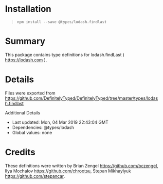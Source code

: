 # Installation
> `npm install --save @types/lodash.findlast`

# Summary
This package contains type definitions for lodash.findLast ( https://lodash.com ).

# Details
Files were exported from https://github.com/DefinitelyTyped/DefinitelyTyped/tree/master/types/lodash.findlast

Additional Details
 * Last updated: Mon, 04 Mar 2019 22:43:04 GMT
 * Dependencies: @types/lodash
 * Global values: none

# Credits
These definitions were written by Brian Zengel <https://github.com/bczengel>, Ilya Mochalov <https://github.com/chrootsu>, Stepan Mikhaylyuk <https://github.com/stepancar>.
